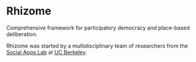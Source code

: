 Rhizome
=======

Comprehensive framework for participatory democracy and place-based deliberation.

Rhizome was started by a multidisciplinary team of researchers from the [Social Apps Lab](http://socialappslab.com/) at [UC Berkeley](http://berkeley.edu/).